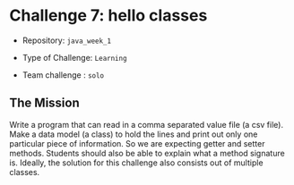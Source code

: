 # Challenge 7: hello classes

- Repository: `java_week_1`

- Type of Challenge: `Learning`

- Team challenge : `solo`

  

## The Mission

Write a program that can read in a comma separated value file (a csv file). Make a data model (a class) to 
hold the lines and print out only one particular piece of information. So we are expecting getter and 
setter methods. Students should also be able to explain what a method signature is. Ideally, the
solution for this challenge also consists out of multiple classes. 



